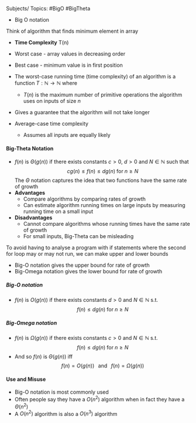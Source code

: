 Subjects/ Topics: #BigO #BigTheta 

- Big O notation

Think of algorithm that finds minimum element in array
- **Time Complexity** T(n)
- Worst case - array values in decreasing order
- Best case - minimum value is in first position

- The worst-case running time (time complexity) of an algorithm is a function $T:\mathbb{N}\to\mathbb{N}$ where
	- $T(n)$ is the maximum number of primitive operations the algorithm uses on inputs of size $n$
- Gives a guarantee that the algorithm will not take longer
- Average-case time complexity
	- Assumes all inputs are equally likely

#### Big-Theta Notation
- $f(n)$ is $\Theta(g(n))$ if there exists constants $c>0$, $d>0$ and $N\in\mathbb{N}$ such that $$cg(n)\leq f(n)\leq dg(n) \;\text{for}\;n\geq N$$
The $\Theta$ notation captures the idea that two functions have the same rate of growth
- **Advantages**
	- Compare algorithms by comparing rates of growth
	- Can estimate algorithm running  times on large inputs by measuring running time on a small input
- **Disadvantages**
	- Cannot compare algorithms whose running times have the same rate of growth
	- For small inputs, Big-Theta can be misleading

To avoid having to analyse a program with if statements where the second for loop may or may not run, we can make upper and lower bounds
- Big-O notation gives the upper bound for rate of growth
- Big-Omega notation gives the lower bound for rate of growth

##### Big-O notation
- $f(n)$ is $O(g(n))$ if there exists constants $d>0$ and $N\in\mathbb{N}$ s.t. $$f(n) \leq dg(n)\;\text{for}\; n\geq N$$
##### Big-Omega notation
- $f(n)$ is $\Omega(g(n))$ if there exists constants $c>0$ and $N\in\mathbb{N}$ s.t. $$f(n) \leq dg(n)\;\text{for}\; n\geq N$$
- And so $f(n)$ is $\Theta(g(n))$ iff $$f(n) = O(g(n))\;\;\;\text{and}\;\;\; f(n)=\Omega(g(n))$$
#### Use and Misuse

- Big-O notation is most commonly used
- Often people say they have a $O(n^2)$ algorithm when in fact they have a $\Theta(n^2)$
- A $O(n^2)$ algorithm is also a $O(n^3)$ algorithm